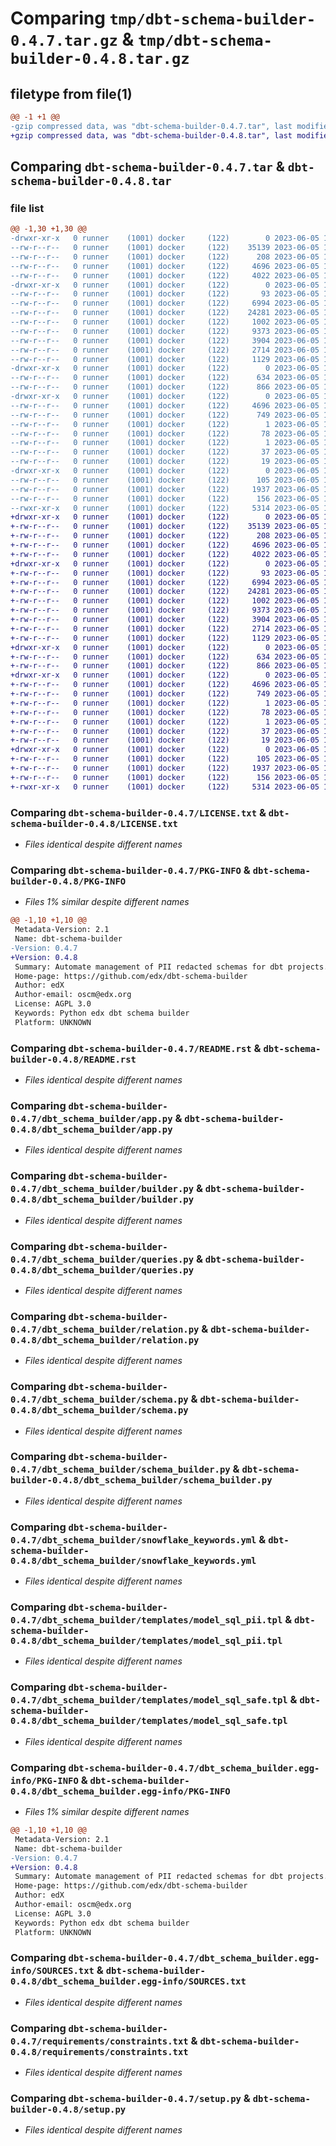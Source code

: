 # Comparing `tmp/dbt-schema-builder-0.4.7.tar.gz` & `tmp/dbt-schema-builder-0.4.8.tar.gz`

## filetype from file(1)

```diff
@@ -1 +1 @@
-gzip compressed data, was "dbt-schema-builder-0.4.7.tar", last modified: Mon Jun  5 13:41:08 2023, max compression
+gzip compressed data, was "dbt-schema-builder-0.4.8.tar", last modified: Mon Jun  5 17:19:18 2023, max compression
```

## Comparing `dbt-schema-builder-0.4.7.tar` & `dbt-schema-builder-0.4.8.tar`

### file list

```diff
@@ -1,30 +1,30 @@
-drwxr-xr-x   0 runner    (1001) docker     (122)        0 2023-06-05 13:41:08.516207 dbt-schema-builder-0.4.7/
--rw-r--r--   0 runner    (1001) docker     (122)    35139 2023-06-05 13:41:03.000000 dbt-schema-builder-0.4.7/LICENSE.txt
--rw-r--r--   0 runner    (1001) docker     (122)      208 2023-06-05 13:41:03.000000 dbt-schema-builder-0.4.7/MANIFEST.in
--rw-r--r--   0 runner    (1001) docker     (122)     4696 2023-06-05 13:41:08.516207 dbt-schema-builder-0.4.7/PKG-INFO
--rw-r--r--   0 runner    (1001) docker     (122)     4022 2023-06-05 13:41:03.000000 dbt-schema-builder-0.4.7/README.rst
-drwxr-xr-x   0 runner    (1001) docker     (122)        0 2023-06-05 13:41:08.516207 dbt-schema-builder-0.4.7/dbt_schema_builder/
--rw-r--r--   0 runner    (1001) docker     (122)       93 2023-06-05 13:41:03.000000 dbt-schema-builder-0.4.7/dbt_schema_builder/__init__.py
--rw-r--r--   0 runner    (1001) docker     (122)     6994 2023-06-05 13:41:03.000000 dbt-schema-builder-0.4.7/dbt_schema_builder/app.py
--rw-r--r--   0 runner    (1001) docker     (122)    24281 2023-06-05 13:41:03.000000 dbt-schema-builder-0.4.7/dbt_schema_builder/builder.py
--rw-r--r--   0 runner    (1001) docker     (122)     1002 2023-06-05 13:41:03.000000 dbt-schema-builder-0.4.7/dbt_schema_builder/queries.py
--rw-r--r--   0 runner    (1001) docker     (122)     9373 2023-06-05 13:41:03.000000 dbt-schema-builder-0.4.7/dbt_schema_builder/relation.py
--rw-r--r--   0 runner    (1001) docker     (122)     3904 2023-06-05 13:41:03.000000 dbt-schema-builder-0.4.7/dbt_schema_builder/schema.py
--rw-r--r--   0 runner    (1001) docker     (122)     2714 2023-06-05 13:41:03.000000 dbt-schema-builder-0.4.7/dbt_schema_builder/schema_builder.py
--rw-r--r--   0 runner    (1001) docker     (122)     1129 2023-06-05 13:41:03.000000 dbt-schema-builder-0.4.7/dbt_schema_builder/snowflake_keywords.yml
-drwxr-xr-x   0 runner    (1001) docker     (122)        0 2023-06-05 13:41:08.516207 dbt-schema-builder-0.4.7/dbt_schema_builder/templates/
--rw-r--r--   0 runner    (1001) docker     (122)      634 2023-06-05 13:41:03.000000 dbt-schema-builder-0.4.7/dbt_schema_builder/templates/model_sql_pii.tpl
--rw-r--r--   0 runner    (1001) docker     (122)      866 2023-06-05 13:41:03.000000 dbt-schema-builder-0.4.7/dbt_schema_builder/templates/model_sql_safe.tpl
-drwxr-xr-x   0 runner    (1001) docker     (122)        0 2023-06-05 13:41:08.516207 dbt-schema-builder-0.4.7/dbt_schema_builder.egg-info/
--rw-r--r--   0 runner    (1001) docker     (122)     4696 2023-06-05 13:41:08.000000 dbt-schema-builder-0.4.7/dbt_schema_builder.egg-info/PKG-INFO
--rw-r--r--   0 runner    (1001) docker     (122)      749 2023-06-05 13:41:08.000000 dbt-schema-builder-0.4.7/dbt_schema_builder.egg-info/SOURCES.txt
--rw-r--r--   0 runner    (1001) docker     (122)        1 2023-06-05 13:41:08.000000 dbt-schema-builder-0.4.7/dbt_schema_builder.egg-info/dependency_links.txt
--rw-r--r--   0 runner    (1001) docker     (122)       78 2023-06-05 13:41:08.000000 dbt-schema-builder-0.4.7/dbt_schema_builder.egg-info/entry_points.txt
--rw-r--r--   0 runner    (1001) docker     (122)        1 2023-06-05 13:41:08.000000 dbt-schema-builder-0.4.7/dbt_schema_builder.egg-info/not-zip-safe
--rw-r--r--   0 runner    (1001) docker     (122)       37 2023-06-05 13:41:08.000000 dbt-schema-builder-0.4.7/dbt_schema_builder.egg-info/requires.txt
--rw-r--r--   0 runner    (1001) docker     (122)       19 2023-06-05 13:41:08.000000 dbt-schema-builder-0.4.7/dbt_schema_builder.egg-info/top_level.txt
-drwxr-xr-x   0 runner    (1001) docker     (122)        0 2023-06-05 13:41:08.516207 dbt-schema-builder-0.4.7/requirements/
--rw-r--r--   0 runner    (1001) docker     (122)      105 2023-06-05 13:41:03.000000 dbt-schema-builder-0.4.7/requirements/base.in
--rw-r--r--   0 runner    (1001) docker     (122)     1937 2023-06-05 13:41:03.000000 dbt-schema-builder-0.4.7/requirements/constraints.txt
--rw-r--r--   0 runner    (1001) docker     (122)      156 2023-06-05 13:41:08.516207 dbt-schema-builder-0.4.7/setup.cfg
--rwxr-xr-x   0 runner    (1001) docker     (122)     5314 2023-06-05 13:41:03.000000 dbt-schema-builder-0.4.7/setup.py
+drwxr-xr-x   0 runner    (1001) docker     (122)        0 2023-06-05 17:19:18.818346 dbt-schema-builder-0.4.8/
+-rw-r--r--   0 runner    (1001) docker     (122)    35139 2023-06-05 17:19:09.000000 dbt-schema-builder-0.4.8/LICENSE.txt
+-rw-r--r--   0 runner    (1001) docker     (122)      208 2023-06-05 17:19:09.000000 dbt-schema-builder-0.4.8/MANIFEST.in
+-rw-r--r--   0 runner    (1001) docker     (122)     4696 2023-06-05 17:19:18.818346 dbt-schema-builder-0.4.8/PKG-INFO
+-rw-r--r--   0 runner    (1001) docker     (122)     4022 2023-06-05 17:19:09.000000 dbt-schema-builder-0.4.8/README.rst
+drwxr-xr-x   0 runner    (1001) docker     (122)        0 2023-06-05 17:19:18.814346 dbt-schema-builder-0.4.8/dbt_schema_builder/
+-rw-r--r--   0 runner    (1001) docker     (122)       93 2023-06-05 17:19:09.000000 dbt-schema-builder-0.4.8/dbt_schema_builder/__init__.py
+-rw-r--r--   0 runner    (1001) docker     (122)     6994 2023-06-05 17:19:09.000000 dbt-schema-builder-0.4.8/dbt_schema_builder/app.py
+-rw-r--r--   0 runner    (1001) docker     (122)    24281 2023-06-05 17:19:09.000000 dbt-schema-builder-0.4.8/dbt_schema_builder/builder.py
+-rw-r--r--   0 runner    (1001) docker     (122)     1002 2023-06-05 17:19:09.000000 dbt-schema-builder-0.4.8/dbt_schema_builder/queries.py
+-rw-r--r--   0 runner    (1001) docker     (122)     9373 2023-06-05 17:19:09.000000 dbt-schema-builder-0.4.8/dbt_schema_builder/relation.py
+-rw-r--r--   0 runner    (1001) docker     (122)     3904 2023-06-05 17:19:09.000000 dbt-schema-builder-0.4.8/dbt_schema_builder/schema.py
+-rw-r--r--   0 runner    (1001) docker     (122)     2714 2023-06-05 17:19:09.000000 dbt-schema-builder-0.4.8/dbt_schema_builder/schema_builder.py
+-rw-r--r--   0 runner    (1001) docker     (122)     1129 2023-06-05 17:19:09.000000 dbt-schema-builder-0.4.8/dbt_schema_builder/snowflake_keywords.yml
+drwxr-xr-x   0 runner    (1001) docker     (122)        0 2023-06-05 17:19:18.818346 dbt-schema-builder-0.4.8/dbt_schema_builder/templates/
+-rw-r--r--   0 runner    (1001) docker     (122)      634 2023-06-05 17:19:09.000000 dbt-schema-builder-0.4.8/dbt_schema_builder/templates/model_sql_pii.tpl
+-rw-r--r--   0 runner    (1001) docker     (122)      866 2023-06-05 17:19:09.000000 dbt-schema-builder-0.4.8/dbt_schema_builder/templates/model_sql_safe.tpl
+drwxr-xr-x   0 runner    (1001) docker     (122)        0 2023-06-05 17:19:18.814346 dbt-schema-builder-0.4.8/dbt_schema_builder.egg-info/
+-rw-r--r--   0 runner    (1001) docker     (122)     4696 2023-06-05 17:19:18.000000 dbt-schema-builder-0.4.8/dbt_schema_builder.egg-info/PKG-INFO
+-rw-r--r--   0 runner    (1001) docker     (122)      749 2023-06-05 17:19:18.000000 dbt-schema-builder-0.4.8/dbt_schema_builder.egg-info/SOURCES.txt
+-rw-r--r--   0 runner    (1001) docker     (122)        1 2023-06-05 17:19:18.000000 dbt-schema-builder-0.4.8/dbt_schema_builder.egg-info/dependency_links.txt
+-rw-r--r--   0 runner    (1001) docker     (122)       78 2023-06-05 17:19:18.000000 dbt-schema-builder-0.4.8/dbt_schema_builder.egg-info/entry_points.txt
+-rw-r--r--   0 runner    (1001) docker     (122)        1 2023-06-05 17:19:18.000000 dbt-schema-builder-0.4.8/dbt_schema_builder.egg-info/not-zip-safe
+-rw-r--r--   0 runner    (1001) docker     (122)       37 2023-06-05 17:19:18.000000 dbt-schema-builder-0.4.8/dbt_schema_builder.egg-info/requires.txt
+-rw-r--r--   0 runner    (1001) docker     (122)       19 2023-06-05 17:19:18.000000 dbt-schema-builder-0.4.8/dbt_schema_builder.egg-info/top_level.txt
+drwxr-xr-x   0 runner    (1001) docker     (122)        0 2023-06-05 17:19:18.818346 dbt-schema-builder-0.4.8/requirements/
+-rw-r--r--   0 runner    (1001) docker     (122)      105 2023-06-05 17:19:09.000000 dbt-schema-builder-0.4.8/requirements/base.in
+-rw-r--r--   0 runner    (1001) docker     (122)     1937 2023-06-05 17:19:09.000000 dbt-schema-builder-0.4.8/requirements/constraints.txt
+-rw-r--r--   0 runner    (1001) docker     (122)      156 2023-06-05 17:19:18.818346 dbt-schema-builder-0.4.8/setup.cfg
+-rwxr-xr-x   0 runner    (1001) docker     (122)     5314 2023-06-05 17:19:09.000000 dbt-schema-builder-0.4.8/setup.py
```

### Comparing `dbt-schema-builder-0.4.7/LICENSE.txt` & `dbt-schema-builder-0.4.8/LICENSE.txt`

 * *Files identical despite different names*

### Comparing `dbt-schema-builder-0.4.7/PKG-INFO` & `dbt-schema-builder-0.4.8/PKG-INFO`

 * *Files 1% similar despite different names*

```diff
@@ -1,10 +1,10 @@
 Metadata-Version: 2.1
 Name: dbt-schema-builder
-Version: 0.4.7
+Version: 0.4.8
 Summary: Automate management of PII redacted schemas for dbt projects.
 Home-page: https://github.com/edx/dbt-schema-builder
 Author: edX
 Author-email: oscm@edx.org
 License: AGPL 3.0
 Keywords: Python edx dbt schema builder
 Platform: UNKNOWN
```

### Comparing `dbt-schema-builder-0.4.7/README.rst` & `dbt-schema-builder-0.4.8/README.rst`

 * *Files identical despite different names*

### Comparing `dbt-schema-builder-0.4.7/dbt_schema_builder/app.py` & `dbt-schema-builder-0.4.8/dbt_schema_builder/app.py`

 * *Files identical despite different names*

### Comparing `dbt-schema-builder-0.4.7/dbt_schema_builder/builder.py` & `dbt-schema-builder-0.4.8/dbt_schema_builder/builder.py`

 * *Files identical despite different names*

### Comparing `dbt-schema-builder-0.4.7/dbt_schema_builder/queries.py` & `dbt-schema-builder-0.4.8/dbt_schema_builder/queries.py`

 * *Files identical despite different names*

### Comparing `dbt-schema-builder-0.4.7/dbt_schema_builder/relation.py` & `dbt-schema-builder-0.4.8/dbt_schema_builder/relation.py`

 * *Files identical despite different names*

### Comparing `dbt-schema-builder-0.4.7/dbt_schema_builder/schema.py` & `dbt-schema-builder-0.4.8/dbt_schema_builder/schema.py`

 * *Files identical despite different names*

### Comparing `dbt-schema-builder-0.4.7/dbt_schema_builder/schema_builder.py` & `dbt-schema-builder-0.4.8/dbt_schema_builder/schema_builder.py`

 * *Files identical despite different names*

### Comparing `dbt-schema-builder-0.4.7/dbt_schema_builder/snowflake_keywords.yml` & `dbt-schema-builder-0.4.8/dbt_schema_builder/snowflake_keywords.yml`

 * *Files identical despite different names*

### Comparing `dbt-schema-builder-0.4.7/dbt_schema_builder/templates/model_sql_pii.tpl` & `dbt-schema-builder-0.4.8/dbt_schema_builder/templates/model_sql_pii.tpl`

 * *Files identical despite different names*

### Comparing `dbt-schema-builder-0.4.7/dbt_schema_builder/templates/model_sql_safe.tpl` & `dbt-schema-builder-0.4.8/dbt_schema_builder/templates/model_sql_safe.tpl`

 * *Files identical despite different names*

### Comparing `dbt-schema-builder-0.4.7/dbt_schema_builder.egg-info/PKG-INFO` & `dbt-schema-builder-0.4.8/dbt_schema_builder.egg-info/PKG-INFO`

 * *Files 1% similar despite different names*

```diff
@@ -1,10 +1,10 @@
 Metadata-Version: 2.1
 Name: dbt-schema-builder
-Version: 0.4.7
+Version: 0.4.8
 Summary: Automate management of PII redacted schemas for dbt projects.
 Home-page: https://github.com/edx/dbt-schema-builder
 Author: edX
 Author-email: oscm@edx.org
 License: AGPL 3.0
 Keywords: Python edx dbt schema builder
 Platform: UNKNOWN
```

### Comparing `dbt-schema-builder-0.4.7/dbt_schema_builder.egg-info/SOURCES.txt` & `dbt-schema-builder-0.4.8/dbt_schema_builder.egg-info/SOURCES.txt`

 * *Files identical despite different names*

### Comparing `dbt-schema-builder-0.4.7/requirements/constraints.txt` & `dbt-schema-builder-0.4.8/requirements/constraints.txt`

 * *Files identical despite different names*

### Comparing `dbt-schema-builder-0.4.7/setup.py` & `dbt-schema-builder-0.4.8/setup.py`

 * *Files identical despite different names*

